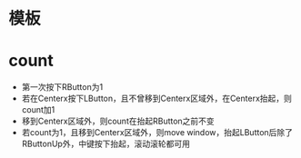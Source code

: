 # 模板

# count

- 第一次按下RButton为1
- 若在Centerx按下LButton，且不曾移到Centerx区域外，在Centerx抬起，则count加1
- 移到Centerx区域外，则count在抬起RButton之前不变
- 若count为1，且移到Centerx区域外，则move window，抬起LButton后除了RButtonUp外，中键按下抬起，滚动滚轮都可用
